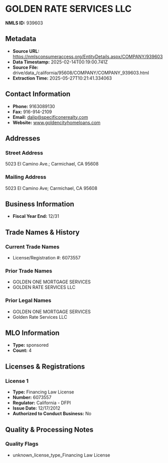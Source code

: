 # GOLDEN RATE SERVICES LLC

**NMLS ID:** 939603

## Metadata
- **Source URL:** https://nmlsconsumeraccess.org/EntityDetails.aspx/COMPANY/939603
- **Data Timestamp:** 2025-02-14T00:19:00.741Z
- **Source File:** drive/data_/california/95608/COMPANY/COMPANY_939603.html
- **Extraction Time:** 2025-05-27T10:21:41.334063

## Contact Information
- **Phone:** 9163089130
- **Fax:** 916-914-2109
- **Email:** dalip@specificonerealty.com
- **Website:** www.goldencityhomeloans.com

## Addresses
### Street Address
5023 El Camino Ave.; Carmichael, CA 95608

### Mailing Address
5023 El Camino Ave; Carmichael, CA 95608

## Business Information
- **Fiscal Year End:** 12/31

## Trade Names & History
### Current Trade Names
- License/Registration #: 6073557

### Prior Trade Names
- GOLDEN ONE MORTGAGE SERVICES
- GOLDEN RATE SERVICES LLC

### Prior Legal Names
- GOLDEN ONE MORTGAGE SERVICES
- Golden Rate Services LLC

## MLO Information
- **Type:** sponsored
- **Count:** 4

## Licenses & Registrations

### License 1
- **Type:** Financing Law License
- **Number:** 6073557
- **Regulator:** California - DFPI
- **Issue Date:** 12/17/2012
- **Authorized to Conduct Business:** No

## Quality & Processing Notes
### Quality Flags
- unknown_license_type_Financing Law License
